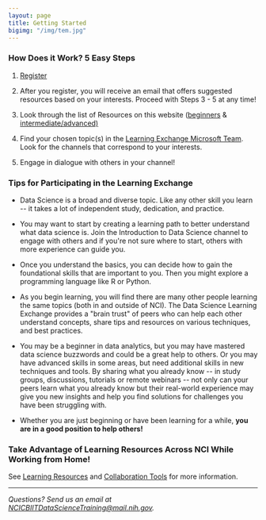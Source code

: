```yaml
---
layout: page
title: Getting Started
bigimg: "/img/tem.jpg"
---
```


### How Does it Work? 5 Easy Steps

1.	[Register](http://bit.ly/NCI_datascience_peer2peer)

2.  After you register, you will receive an email that offers suggested resources based on your interests. Proceed with Steps 3 - 5 at       any time!

3.  Look through the list of Resources on this website ([beginners](https://cbiit.github.io/p2p-datasci/beginner-resources/)
       & [intermediate/advanced)](https://cbiit.github.io/p2p-datasci/intadv-resources/)

4. Find your chosen topic(s) in the [Learning Exchange Microsoft Team](https://bit.ly/2V1k9tj). Look for the channels that correspond to    your interests.

5. Engage in dialogue with others in your channel!


### Tips for Participating in the Learning Exchange

* Data Science is a broad and diverse topic. Like any other skill you learn -- it takes a lot of independent study, dedication, and practice. 

* You may want to start by creating a learning path to better understand what data science is. Join the Introduction to Data Science channel to engage with others and if you're not sure where to start, others with more experience can guide you. 

* Once you understand the basics, you can decide how to gain the foundational skills that are important to you. Then you might explore a programming language like R or Python. 

* As you begin learning, you will find there are many other people learning the same topics (both in and outside of NCI). The Data Science Learning Exchange provides a "brain trust" of peers who can help each other understand concepts, share tips and resources on various techniques, and best practices. 


* You may be a beginner in data analytics, but you may have mastered data science buzzwords and could be a great help to others. Or you may have advanced skills in some areas, but need additional skills in new techniques and tools. By sharing what you already know -- in study groups, discussions, tutorials or remote webinars -- not only can your peers learn what you already know but their real-world experience may give you new insights and help you find solutions for challenges you have been struggling with. 

* Whether you are just beginning or have been learning for a while, **you are in a good position to help others!**

### Take Advantage of Learning Resources Across NCI While Working from Home!

See [Learning Resources](../resources) and [Collaboration Tools](https://cbiit.github.io/p2p-datasci/collabtools/) for more information. 



---
*Questions? Send us an email at [NCICBIITDataScienceTraining@mail.nih.gov](mailto:NCICBIITDataScienceTraining@mail.nih.gov).*
